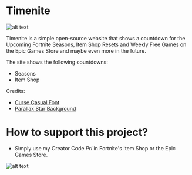 # Timenite
![alt text](https://github.com/thisispriyamraj/timenite/blob/main/images/cover2021.jpg)

Timenite is a simple open-source website that shows a countdown for the Upcoming Fortnite Seasons, Item Shop Resets and Weekly Free Games on the Epic Games Store and maybe even more in the future.


The site shows the following countdowns: 
- Seasons
- Item Shop


Credits: 
- [Curse Casual Font](https://www.dafont.com/curse-casual-jve.font)
- [Parallax Star Background](https://codepen.io/saransh/pen/BKJun)



# How to support this project?
- Simply use my Creator Code *Pri* in Fortnite's Item Shop or the Epic Games Store. 

![alt text](https://github.com/thisispriyamraj/timenite/blob/main/images/prisac.gif)

